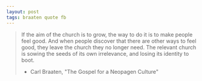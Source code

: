 ```yaml
---
layout: post
tags: braaten quote fb
---
```


> If the aim of the church is to grow, the way to do it is to make people feel good. And when people discover that there are other ways to feel good, they leave the church they no longer need. The relevant church is sowing the seeds of its own irrelevance, and losing its identity to boot.
>
> - Carl Braaten, "The Gospel for a Neopagen Culture"
